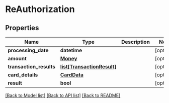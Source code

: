 # ReAuthorization

## Properties
Name | Type | Description | Notes
------------ | ------------- | ------------- | -------------
**processing_date** | **datetime** |  | [optional] 
**amount** | [**Money**](Money.md) |  | [optional] 
**transaction_results** | [**list[TransactionResult]**](TransactionResult.md) |  | [optional] 
**card_details** | [**CardData**](CardData.md) |  | [optional] 
**result** | **bool** |  | [optional] 

[[Back to Model list]](../README.md#documentation-for-models) [[Back to API list]](../README.md#documentation-for-api-endpoints) [[Back to README]](../README.md)


